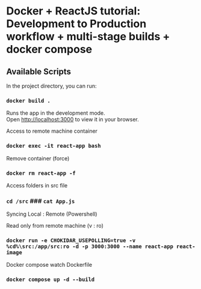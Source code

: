 # Docker + ReactJS tutorial: Development to Production workflow + multi-stage builds + docker compose

## Available Scripts

In the project directory, you can run:

### `docker build .`

Runs the app in the development mode.\
Open [http://localhost:3000](http://localhost:3000) to view it in your browser.

Access to remote machine container
### `docker exec -it react-app bash`

Remove container (force)
### `docker rm react-app -f`

Access folders in src file
### `cd /src` ### `cat App.js`

Syncing Local : Remote (Powershell)

<!-- ### `docker run -v CHOKIDAR_USEPOLLING=true ${pwd}:/app -d -p 3000:3000 --name react-app react-image`

Syncing Local : Remote (CMD)

### `docker run -v CHOKIDAR_USEPOLLING=true %cd%:/app -d -p 3000:3000 --name react-app react-image`

Syncing Local : Remote (Linux)

### `docker run -v CHOKIDAR_USEPOLLING=true $(pwd):/app -d -p 3000:3000 --name react-app react-image`
-->

Read only from remote machine (v : ro)

### `docker run -e CHOKIDAR_USEPOLLING=true -v %cd%\src:/app/src:ro -d -p 3000:3000 --name react-app react-image`


Docker compose watch Dockerfile

### `docker compose up -d --build`